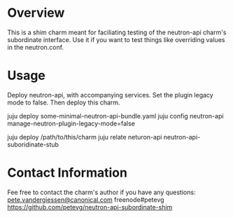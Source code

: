 # Overview

This is a shim charm meant for faciliating testing of the neutron-api
charm's subordinate interface. Use it if you want to test things like
overriding values in the neutron.conf.

# Usage

Deploy neutron-api, with accompanying services. Set the plugin legacy
mode to false. Then deploy this charm.

juju deploy some-minimal-neutron-api-bundle.yaml
juju config neutron-api manage-neutron-plugin-legacy-mode=false

juju deploy /path/to/this/charm
juju relate neturon-api neutron-api-suboridinate-stub

# Contact Information

Fee free to contact the charm's author if you have any questions:
pete.vandergiessen@canonical.com
freenode#petevg
https://github.com/petevg/neutron-api-subordinate-shim